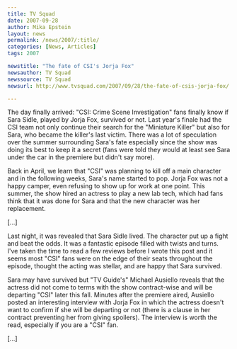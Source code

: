 ```yaml
---
title: TV Squad 
date: 2007-09-28
author: Mika Epstein
layout: news
permalink: /news/2007/:title/
categories: [News, Articles]
tags: 2007

newstitle: "The fate of CSI's Jorja Fox"
newsauthor: TV Squad
newssource: TV Squad
newsurl: http://www.tvsquad.com/2007/09/28/the-fate-of-csis-jorja-fox/ 

---
```


The day finally arrived: "CSI: Crime Scene Investigation" fans finally know if Sara Sidle, played by Jorja Fox, survived or not. Last year's finale had the CSI team not only continue their search for the "Miniature Killer" but also for Sara, who became the killer's last victim. There was a lot of speculation over the summer surrounding Sara's fate especially since the show was doing its best to keep it a secret (fans were told they would at least see Sara under the car in the premiere but didn't say more).

Back in April, we learn that "CSI" was planning to kill off a main character and in the following weeks, Sara's name started to pop. Jorja Fox was not a happy camper, even refusing to show up for work at one point. This summer, the show hired an actress to play a new lab tech, which had fans think that it was done for Sara and that the new character was her replacement.

[...]

Last night, it was revealed that Sara Sidle lived. The character put up a fight and beat the odds. It was a fantastic episode filled with twists and turns. I've taken the time to read a few reviews before I wrote this post and it seems most "CSI" fans were on the edge of their seats throughout the episode, thought the acting was stellar, and are happy that Sara survived.

Sara may have survived but "TV Guide's" Michael Ausiello reveals that the actress did not come to terms with the show contract-wise and will be departing "CSI" later this fall. Minutes after the premiere aired, Ausiello posted an interesting interview with Jorja Fox in which the actress doesn't want to confirm if she will be departing or not (there is a clause in her contract preventing her from giving spoilers). The interview is worth the read, especially if you are a "CSI" fan. 

[...]
